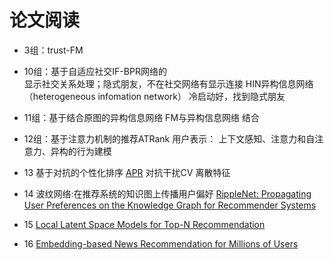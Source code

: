# 论文阅读


- 3组：trust-FM

- 10组：基于自适应社交IF-BPR网络的  
显示社交关系处理；隐式朋友，不在社交网络有显示连接
HIN异构信息网络（heterogeneous infomation network）
冷启动好，找到隐式朋友

- 11组：基于结合原图的异构信息网络
    FM与异构信息网络 结合

- 12组：基于注意力机制的推荐ATRank
   用户表示：
   上下文感知、注意力和自注意力、异构的行为建模

- 13 基于对抗的个性化排序 [APR](https://zhuanlan.zhihu.com/p/54671004?edition=yidianzixun&utm_source=yidianzixun&yidian_docid=0L4cubQs)
    对抗干扰CV
    离散特征

- 14 波纹网络:在推荐系统的知识图上传播用户偏好
    [RippleNet: Propagating User Preferences on the Knowledge Graph for Recommender Systems](https://arxiv.org/abs/1803.03467)

- 15 [Local Latent Space Models for Top-N Recommendation](http://glaros.dtc.umn.edu/gkhome/fetch/papers/Christakopoulou2018KDD.pdf)

- 16 [Embedding-based News Recommendation for Millions of Users](https://zhuanlan.zhihu.com/p/31503213)



